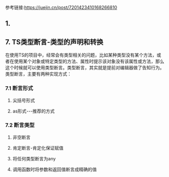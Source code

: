 参考链接:https://juejin.cn/post/7201423410168266810
## 1. 

## 7. TS类型断言-类型的声明和转换

在使用TS的项目中，经常会有类型相关的问题，比如某种类型没有某个方法，或者在使用某个对象或特定类型的方法、属性时提示该对象没有该属性或方法，那么这个时候就可以使用类型断言。类型断言，其实就是提前对编辑器做了告知行为。类型断言，主要有两种实现方式：

### 7.1 断言形式

1. 尖括号形式

2. as形式---推荐的方式

### 7.2 断言类型

1. 非空断言

2. 肯定断言-肯定化保证赋值

3. 将任何类型断言为any

4. 调用函数时将参数和返回值断言成精确的值
